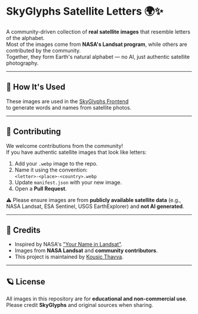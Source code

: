 # SkyGlyphs Satellite Letters 🌍✨

A community-driven collection of **real satellite images** that resemble letters of the alphabet.  
Most of the images come from **NASA's Landsat program**, while others are contributed by the community.  
Together, they form Earth's natural alphabet — no AI, just authentic satellite photography.

---

## 🚀 How It's Used
These images are used in the [SkyGlyphs Frontend](https://github.com/ReddyKousic/skyGlyphsFrntnd)  
to generate words and names from satellite photos.

---

## 🤝 Contributing
We welcome contributions from the community!  
If you have authentic satellite images that look like letters:

1. Add your `.webp` image to the repo.
2. Name it using the convention:  
   `<letter>-<place>-<country>.webp`
3. Update `manifest.json` with your new image.
4. Open a **Pull Request**.

⚠️ Please ensure images are from **publicly available satellite data** (e.g., NASA Landsat, ESA Sentinel, USGS EarthExplorer) and **not AI generated**.

---

## 📜 Credits
- Inspired by NASA's ["Your Name in Landsat"](https://science.nasa.gov/specials/your-name-in-landsat/).  
- Images from **NASA Landsat** and **community contributors**.  
- This project is maintained by [Kousic Thavva](https://github.com/ReddyKousic).  

---

## 🪐 License
All images in this repository are for **educational and non-commercial use**.  
Please credit **SkyGlyphs** and original sources when sharing.